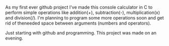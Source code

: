 As my first ever github project I've made this console calculator in C to perform simple operations like addition(+), subtraction(-), multiplication(x) and division(/). I'm planning to program some more operations soon and get rid of theneeded space between arguments (numbers and operators).

Just starting with github and programming.
This project was made on an evening.
